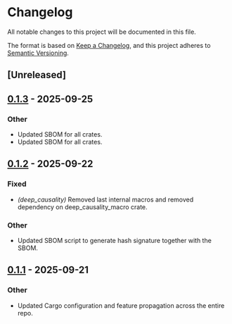 # Changelog

All notable changes to this project will be documented in this file.

The format is based on [Keep a Changelog](https://keepachangelog.com/en/1.0.0/),
and this project adheres to [Semantic Versioning](https://semver.org/spec/v2.0.0.html).

## [Unreleased]

## [0.1.3](https://github.com/deepcausality-rs/deep_causality/compare/deep_causality_num-v0.1.2...deep_causality_num-v0.1.3) - 2025-09-25

### Other

- Updated SBOM for all crates.
- Updated SBOM for all crates.

## [0.1.2](https://github.com/deepcausality-rs/deep_causality/compare/deep_causality_num-v0.1.1...deep_causality_num-v0.1.2) - 2025-09-22

### Fixed

- *(deep_causality)* Removed last internal macros and removed dependency on deep_causality_macro crate.

### Other

- Updated SBOM script to generate hash signature together with the SBOM.

## [0.1.1](https://github.com/deepcausality-rs/deep_causality/compare/deep_causality_num-v0.1.0...deep_causality_num-v0.1.1) - 2025-09-21

### Other

- Updated Cargo configuration and feature propagation across the entire repo.
